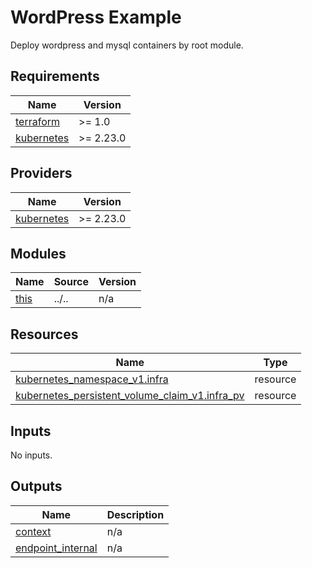 # WordPress Example

Deploy wordpress and mysql containers by root module.

<!-- BEGIN_TF_DOCS -->
## Requirements

| Name | Version |
|------|---------|
| <a name="requirement_terraform"></a> [terraform](#requirement\_terraform) | >= 1.0 |
| <a name="requirement_kubernetes"></a> [kubernetes](#requirement\_kubernetes) | >= 2.23.0 |

## Providers

| Name | Version |
|------|---------|
| <a name="provider_kubernetes"></a> [kubernetes](#provider\_kubernetes) | >= 2.23.0 |

## Modules

| Name | Source | Version |
|------|--------|---------|
| <a name="module_this"></a> [this](#module\_this) | ../.. | n/a |

## Resources

| Name | Type |
|------|------|
| [kubernetes_namespace_v1.infra](https://registry.terraform.io/providers/hashicorp/kubernetes/latest/docs/resources/namespace_v1) | resource |
| [kubernetes_persistent_volume_claim_v1.infra_pv](https://registry.terraform.io/providers/hashicorp/kubernetes/latest/docs/resources/persistent_volume_claim_v1) | resource |

## Inputs

No inputs.

## Outputs

| Name | Description |
|------|-------------|
| <a name="output_context"></a> [context](#output\_context) | n/a |
| <a name="output_endpoint_internal"></a> [endpoint\_internal](#output\_endpoint\_internal) | n/a |
<!-- END_TF_DOCS -->
